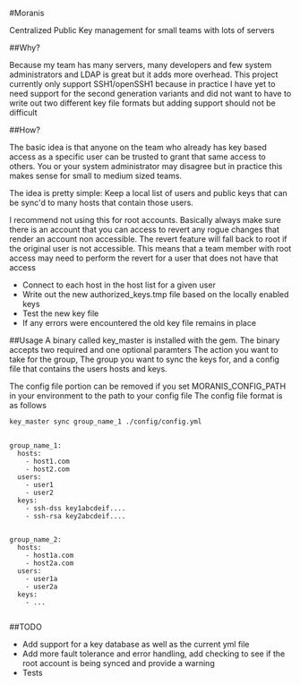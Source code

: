 #Moranis

Centralized Public Key management for small teams with lots of servers 

##Why?
 
Because my team has many servers, many developers and few system administrators and LDAP is great but it adds more overhead.
This project currently only support SSH1/openSSH1 because in practice I have yet to need support for the second generation variants
and did not want to have to write out two different key file formats but adding support should not be difficult

##How?

The basic idea is that anyone on the team who already has key based access as a specific user can be trusted to grant that same access
to others. You or your system administrator may disagree but in practice this makes sense for small to medium sized teams.

The idea is pretty simple:
  Keep a local list of users and public keys that can be sync'd to many hosts that contain those users.

I recommend not using this for root accounts. Basically always make sure there is an account that you can access to revert any
rogue changes that render an account non accessible. The revert feature will fall back to root if the original user is not accessible.
This means that a team member with root access may need to perform the revert for a user that does not have that access
 
* Connect to each host in the host list for a given user
* Write out the new authorized_keys.tmp file based on the locally enabled keys
* Test the new key file
* If any errors were encountered the old key file remains in place

##Usage
A binary called key_master is installed with the gem. The binary accepts two required and one optional paramters
The action you want to take for the group, The group you want to sync the keys for, and a config file that contains the users
hosts and keys.  

The config file portion can be removed if you set MORANIS_CONFIG_PATH in your environment to the path to your config file
The config file format is as follows

```bash
key_master sync group_name_1 ./config/config.yml
````

```haml

group_name_1:
  hosts:
    - host1.com
    - host2.com
  users: 
    - user1
    - user2
  keys:
    - ssh-dss key1abcdeif....
    - ssh-rsa key2abcdeif....


group_name_2:
  hosts:
    - host1a.com
    - host2a.com
  users:
    - user1a
    - user2a
  keys:
    - ...
 
````

##TODO
* Add support for a key database as well as the current yml file
* Add more fault tolerance and error handling, add checking to see if the root account is being synced and provide a warning
* Tests
 